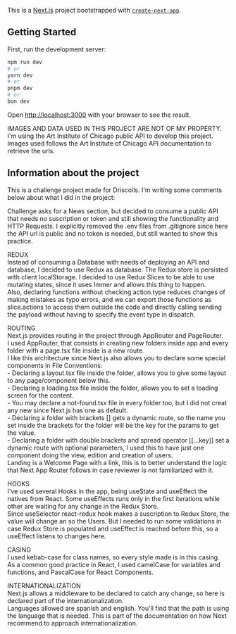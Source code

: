 This is a [Next.js](https://nextjs.org/) project bootstrapped with [`create-next-app`](https://github.com/vercel/next.js/tree/canary/packages/create-next-app).

## Getting Started

First, run the development server:

```bash
npm run dev
# or
yarn dev
# or
pnpm dev
# or
bun dev
```

Open [http://localhost:3000](http://localhost:3000) with your browser to see the result.

IMAGES AND DATA USED IN THIS PROJECT ARE NOT OF MY PROPERTY.  
I'm using the Art Institute of Chicago public API to develop this project.  
Images used follows the Art Institute of Chicago API documentation to retrieve the urls.  


## Information about the project
This is a challenge project made for Driscolls.
I'm writing some comments below about what I did in the project:  

Challenge asks for a News section, but decided to consume a public API that needs no suscription or token and still showing the functionality and HTTP Requests.
I explicitly removed the .env files from .gitignore since here the API url is public and no token is needed, but still wanted to show this practice.
  
REDUX  
Instead of consuming a Database with needs of deploying an API and database, I decided to use Redux as database. The Redux store is persisted with client localStorage.
I decided to use Redux Slices to be able to use mutating states, since it uses Immer and allows this thing to happen.  
Also, declaring functions without checking action.type reduces changes of making mistakes as typo errors, and we can export those functions as slice.actions to access them outside the code and directly calling sending the payload without having to specify the event type in dispatch.  
  
ROUTING  
Next.js provides routing in the project through AppRouter and PageRouter.  
I used AppRouter, that consists in creating new folders inside app and every folder with a page.tsx file inside is a new route.  
I like this architecture since Next.js also allows you to declare some special components in File Conventions:  
    - Declaring a layout.tsx file inside the folder, allows you to give some layout to any page/component below this.  
    - Declaring a loading.tsx file inside the folder, allows you to set a loading screen for the content.  
    - You may declare a not-found.tsx file in every folder too, but I did not creat any new since Next.js has one as default.  
    - Declaring a folder with brackets [] gets a dynamic route, so the name you set inside the brackets for the folder will be the key for the params to get the value.  
    - Declaring a folder with double brackets and spread operator [[...key]] set a dynamic route with optional parameters, I used this to have just one component doing the view, edition and creation of users.  
Landing is a Welcome Page with a link, this is to better understand the logic that Next App Router follows in case reviewer is not familiarized with it.  
  
HOOKS  
I've used several Hooks in the app, being useState and useEffect the natives from React. 
Some useEffects runs only in the first iterations while other are waiting for any change in the Redux Store.  
Since useSelector react-redux hook makes a suscription to Redux Store, the value will change an so the Users. But I needed to run some validations in case Redux Store is populated and useEffect is reached before this, so a useEffect listens to changes here.
  
CASING  
I used kebab-case for class names, so every style made is in this casing.  
As a common good practice in React, I used camelCase for variables and functions, and PascalCase for React Components.  
  
INTERNATIONALIZATION  
Next.js allows a middleware to be declared to catch any change, so here is declared part of the internationalization.  
Languages allowed are spanish and english. You'll find that the path is using the language that is needed. This is part of the documentation on how Next recommend to approach internationalization.  